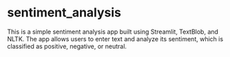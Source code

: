 # sentiment_analysis
This is a simple sentiment analysis app built using Streamlit, TextBlob, and NLTK. The app allows users to enter text and analyze its sentiment, which is classified as positive, negative, or neutral.
